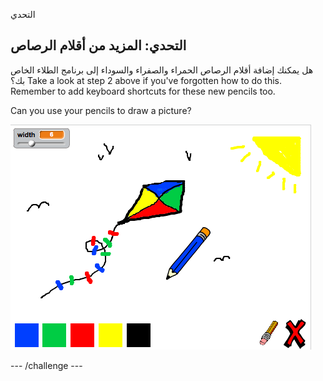 التحدي

## التحدي: المزيد من أقلام الرصاص

هل يمكنك إضافة أقلام الرصاص الحمراء والصفراء والسوداء إلى برنامج الطلاء الخاص بك؟ Take a look at step 2 above if you've forgotten how to do this. Remember to add keyboard shortcuts for these new pencils too.

Can you use your pencils to draw a picture?

![screenshot](images/paint-final.png)

\--- /challenge \---